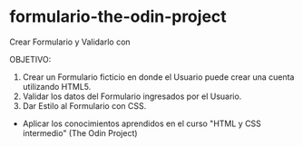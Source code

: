 # formulario-the-odin-project
Crear Formulario y Validarlo con  

OBJETIVO: 
1) Crear un Formulario ficticio en donde el Usuario puede crear una cuenta utilizando HTML5.
2) Validar los datos del Formulario ingresados por el Usuario.
3) Dar Estilo al Formulario con CSS.

* Aplicar los conocimientos aprendidos en el curso "HTML y CSS intermedio" (The Odin Project)